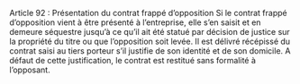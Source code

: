 Article 92 : Présentation du contrat frappé d’opposition
Si le contrat frappé d’opposition vient à être présenté à l’entreprise, elle s’en saisit et en demeure séquestre jusqu’à ce qu’il ait été statué par décision de justice sur la propriété du titre ou que l’opposition soit levée.
Il est délivré récépissé du contrat saisi au tiers porteur s’il justifie de son identité et de son domicile.
A défaut de cette justification, le contrat est restitué sans formalité à l’opposant.